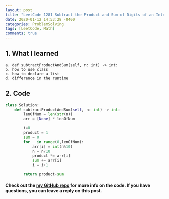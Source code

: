 ```yaml
---
layout: post
title: "LeetCode 1281 Subtract the Product and Sum of Digits of an Integer.py"
date: 2020-01-12 14:53:28 -0400
categories: ProblemSolving
tags: [LeetCode, Math]
comments: true
---
```


## 1. What I learned
    a. def subtractProductAndSum(self, n: int) -> int:
    b. how to use class
    c. how to declare a list
    d. difference in the runtime   

## 2. Code
```python
class Solution:
    def subtractProductAndSum(self, n: int) -> int:
        lenOfNum = len(str(n))
        arr = [None] * lenOfNum

        i=0
        product = 1
        sum = 0
        for _ in range(0,lenOfNum):
            arr[i] = int(n%10)
            n = n/10
            product *= arr[i]
            sum += arr[i]
            i = i+1

        return product-sum
```

#### Check out the [my GitHub repo][hyuk-gh] for more info on the code. If you have questions, you can leave a reply on this post.  
[hyuk-gh]:   https://github.com/dlgur1994/StudyAlgorithms/tree/master/leetcode
